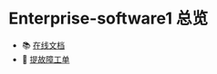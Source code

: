 ﻿# Enterprise-software1 总览

- 📚 [在线文档](https://<your-org>.github.io/awesome-project)
- 🚨 [提故障工单](https://github.com/<your-org>/awesome-project/issues/new/choose)
